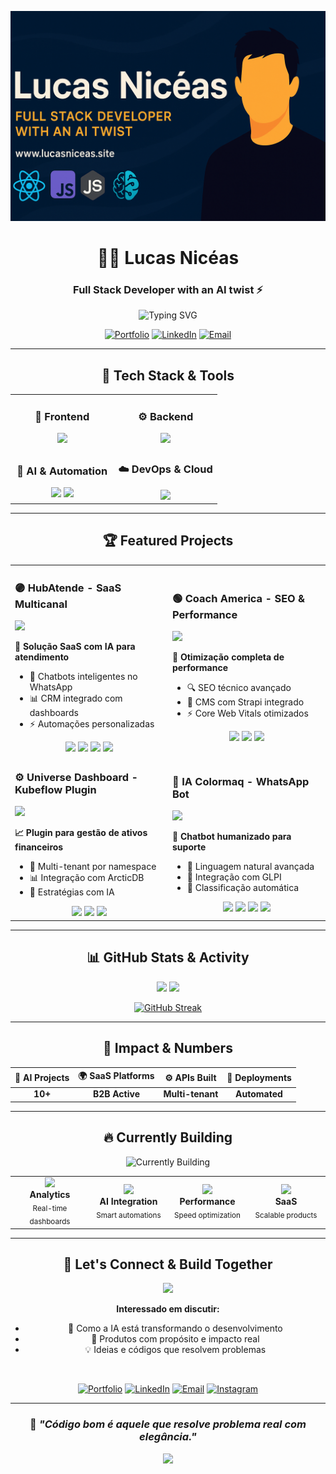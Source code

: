 <p align="center">
  <img src="https://github.com/lucasniceas/lucasniceas/blob/main/readme-banner.png" alt="Lucas Nicéas banner"/>
</p>

<div align="center">

# 👨‍💻 Lucas Nicéas
### Full Stack Developer with an AI twist ⚡️

<img src="https://readme-typing-svg.herokuapp.com?font=Fira+Code&pause=1000&color=00D9FF&center=true&vCenter=true&width=435&lines=Full+Stack+Developer;AI+Integration+Specialist;Building+Real+Impact+Solutions" alt="Typing SVG" />

[![Portfolio](https://img.shields.io/badge/Portfolio-FF5722?style=for-the-badge&logo=todoist&logoColor=white)](https://www.lucasniceas.site)
[![LinkedIn](https://img.shields.io/badge/LinkedIn-0077B5?style=for-the-badge&logo=linkedin&logoColor=white)](https://www.linkedin.com/in/lucasniceas/)
[![Email](https://img.shields.io/badge/Email-D14836?style=for-the-badge&logo=gmail&logoColor=white)](mailto:lucassniceaspt@hotmail.com)

</div>

---

<div align="center">

## 🚀 **Tech Stack & Tools**

</div>

<table align="center">
<tr>
<td align="center" width="50%">

### 🎨 **Frontend**
<div align="center">
<img src="https://skillicons.dev/icons?i=react,nextjs,typescript,tailwind,html,css" />
</div>

</td>
<td align="center" width="50%">

### ⚙️ **Backend**
<div align="center">
<img src="https://skillicons.dev/icons?i=nodejs,python,express,fastapi,postgresql,mongodb" />
</div>

</td>
</tr>
<tr>
<td align="center" width="50%">

### 🧠 **AI & Automation**
<div align="center">
<img src="https://img.shields.io/badge/OpenAI-412991?style=for-the-badge&logo=openai&logoColor=white" />
<img src="https://img.shields.io/badge/LangChain-1C3C3C?style=for-the-badge&logo=langchain&logoColor=white" />
</div>

</td>
<td align="center" width="50%">

### ☁️ **DevOps & Cloud**
<div align="center">
<img src="https://skillicons.dev/icons?i=aws,vercel,netlify,github,docker" />
</div>

</td>
</tr>
</table>

---

<div align="center">

## 🏆 **Featured Projects**

</div>

<table>
<tr>
<td width="50%">

### 🟣 **HubAtende** - SaaS Multicanal
<img src="https://via.placeholder.com/400x200/6366f1/ffffff?text=HubAtende+Platform" width="100%" />

**🎯 Solução SaaS com IA para atendimento**
- 🤖 Chatbots inteligentes no WhatsApp
- 📊 CRM integrado com dashboards
- ⚡ Automações personalizadas

<div align="center">
<img src="https://img.shields.io/badge/Next.js-000000?style=flat-square&logo=next.js&logoColor=white" />
<img src="https://img.shields.io/badge/Node.js-339933?style=flat-square&logo=node.js&logoColor=white" />
<img src="https://img.shields.io/badge/PostgreSQL-4169E1?style=flat-square&logo=postgresql&logoColor=white" />
<img src="https://img.shields.io/badge/OpenAI-412991?style=flat-square&logo=openai&logoColor=white" />
</div>

</td>
<td width="50%">

### 🟢 **Coach America** - SEO & Performance
<img src="https://via.placeholder.com/400x200/10b981/ffffff?text=Coach+America+Website" width="100%" />

**🚀 Otimização completa de performance**
- 🔍 SEO técnico avançado
- 📱 CMS com Strapi integrado
- ⚡ Core Web Vitals otimizados

<div align="center">
<img src="https://img.shields.io/badge/Next.js_14-000000?style=flat-square&logo=next.js&logoColor=white" />
<img src="https://img.shields.io/badge/Strapi-2F2E8B?style=flat-square&logo=strapi&logoColor=white" />
<img src="https://img.shields.io/badge/Tailwind-06B6D4?style=flat-square&logo=tailwindcss&logoColor=white" />
</div>

</td>
</tr>
<tr>
<td width="50%">

### ⚙️ **Universe Dashboard** - Kubeflow Plugin
<img src="https://via.placeholder.com/400x200/f59e0b/ffffff?text=Universe+Dashboard" width="100%" />

**📈 Plugin para gestão de ativos financeiros**
- 🏢 Multi-tenant por namespace
- 📊 Integração com ArcticDB
- 🤖 Estratégias com IA

<div align="center">
<img src="https://img.shields.io/badge/FastAPI-009688?style=flat-square&logo=fastapi&logoColor=white" />
<img src="https://img.shields.io/badge/PostgreSQL-4169E1?style=flat-square&logo=postgresql&logoColor=white" />
<img src="https://img.shields.io/badge/Kubeflow-326CE5?style=flat-square&logo=kubernetes&logoColor=white" />
</div>

</td>
<td width="50%">

### 🧠 **IA Colormaq** - WhatsApp Bot
<img src="https://via.placeholder.com/400x200/ef4444/ffffff?text=AI+WhatsApp+Bot" width="100%" />

**🤖 Chatbot humanizado para suporte**
- 💬 Linguagem natural avançada
- 🎯 Integração com GLPI
- 🔄 Classificação automática

<div align="center">
<img src="https://img.shields.io/badge/Python-3776AB?style=flat-square&logo=python&logoColor=white" />
<img src="https://img.shields.io/badge/FastAPI-009688?style=flat-square&logo=fastapi&logoColor=white" />
<img src="https://img.shields.io/badge/OpenAI-412991?style=flat-square&logo=openai&logoColor=white" />
<img src="https://img.shields.io/badge/Twilio-F22F46?style=flat-square&logo=twilio&logoColor=white" />
</div>

</td>
</tr>
</table>

---

<div align="center">

## 📊 **GitHub Stats & Activity**

<img height="180em" src="https://github-readme-stats.vercel.app/api?username=lucasniceas&show_icons=true&theme=tokyonight&include_all_commits=true&count_private=true"/>
<img height="180em" src="https://github-readme-stats.vercel.app/api/top-langs/?username=lucasniceas&layout=compact&langs_count=7&theme=tokyonight"/>

</div>

<div align="center">

[![GitHub Streak](https://streak-stats.demolab.com/?user=lucasniceas&theme=tokyonight)](https://git.io/streak-stats)

</div>

---

<div align="center">

## 🎯 **Impact & Numbers**

</div>

<div align="center">

| 🧠 AI Projects | 🌍 SaaS Platforms | ⚙️ APIs Built | 🚀 Deployments |
|:---:|:---:|:---:|:---:|
| **10+** | **B2B Active** | **Multi-tenant** | **Automated** |

</div>

---

<div align="center">

## 🔥 **Currently Building**

<img src="https://readme-typing-svg.herokuapp.com?font=Fira+Code&pause=1000&color=F75C7E&center=true&vCenter=true&width=600&lines=Real-time+Analytics+Dashboards;Scalable+SaaS+Architectures;Advanced+AI+Integrations;Seamless+User+Experiences" alt="Currently Building" />

</div>

<table align="center">
<tr>
<td align="center" width="25%">
<img src="https://img.icons8.com/fluency/48/000000/analytics.png"/>
<br><strong>Analytics</strong>
<br><sub>Real-time dashboards</sub>
</td>
<td align="center" width="25%">
<img src="https://img.icons8.com/fluency/48/000000/artificial-intelligence.png"/>
<br><strong>AI Integration</strong>
<br><sub>Smart automations</sub>
</td>
<td align="center" width="25%">
<img src="https://img.icons8.com/fluency/48/000000/speed.png"/>
<br><strong>Performance</strong>
<br><sub>Speed optimization</sub>
</td>
<td align="center" width="25%">
<img src="https://img.icons8.com/fluency/48/000000/cloud.png"/>
<br><strong>SaaS</strong>
<br><sub>Scalable products</sub>
</td>
</tr>
</table>

---

<div align="center">

## 🤝 **Let's Connect & Build Together**

<img src="https://raw.githubusercontent.com/Tarikul-Islam-Anik/Animated-Fluent-Emojis/master/Emojis/Hand%20gestures/Handshake.png" width="50" />

**Interessado em discutir:**
- 🤖 Como a IA está transformando o desenvolvimento
- 🚀 Produtos com propósito e impacto real  
- 💡 Ideias e códigos que resolvem problemas

<br>

[![Portfolio](https://img.shields.io/badge/🌐_Portfolio-FF5722?style=for-the-badge&logoColor=white)](https://www.lucasniceas.site)
[![LinkedIn](https://img.shields.io/badge/💼_LinkedIn-0077B5?style=for-the-badge&logoColor=white)](https://www.linkedin.com/in/lucasniceas/)
[![Email](https://img.shields.io/badge/📧_Email-D14836?style=for-the-badge&logoColor=white)](mailto:lucassniceaspt@hotmail.com)
[![Instagram](https://img.shields.io/badge/📸_Instagram-E4405F?style=for-the-badge&logoColor=white)](https://www.instagram.com/lucasniceas_/)

</div>

---

<div align="center">

### 💭 *"Código bom é aquele que resolve problema real com elegância."*

<img src="https://komarev.com/ghpvc/?username=lucasniceas&color=blueviolet&style=flat-square&label=Profile+Views" />

</div>

